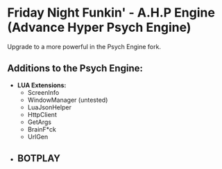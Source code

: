 # Friday Night Funkin' - A.H.P Engine (Advance Hyper Psych Engine)

Upgrade to a more powerful in the Psych Engine fork.

## Additions to the Psych Engine:
- **LUA Extensions:**
  - ScreenInfo
  - WindowManager (untested)
  - LuaJsonHelper
  - HttpClient
  - GetArgs
  - BrainF*ck
  - UrlGen
- **BOTPLAY**
  - 
